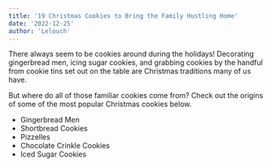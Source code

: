 ```yaml
---
title: '19 Christmas Cookies to Bring the Family Hustling Home'
date: '2022-12-25'
author: 'Lelouch'
---
```


There always seem to be cookies around during the holidays! Decorating gingerbread men, icing sugar cookies, and grabbing cookies by the handful from cookie tins set out on the table are Christmas traditions many of us have.

But where do all of those familiar cookies come from? Check out the origins of some of the most popular Christmas cookies below.

- Gingerbread Men
- Shortbread Cookies
- Pizzelles
- Chocolate Crinkle Cookies
- Iced Sugar Cookies